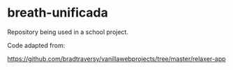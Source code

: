 # breath-unificada

Repository being used in a school project.

Code adapted from:

https://github.com/bradtraversy/vanillawebprojects/tree/master/relaxer-app

